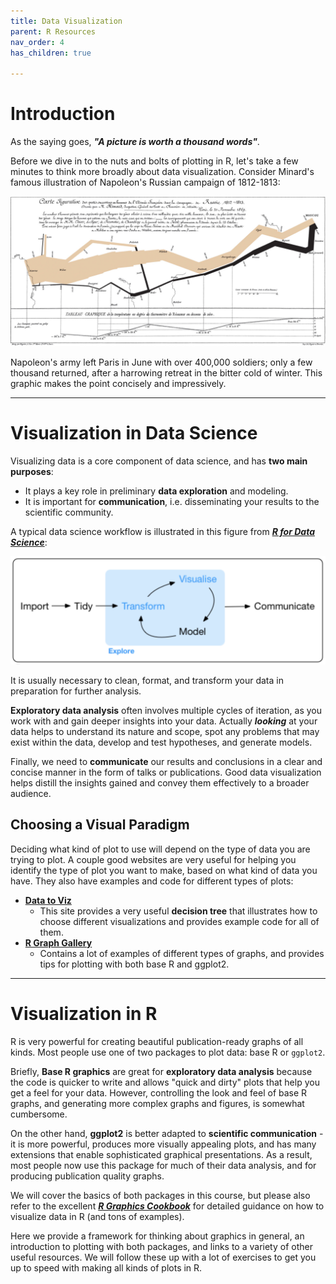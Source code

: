 ```yaml
---
title: Data Visualization
parent: R Resources
nav_order: 4
has_children: true

---
```


# Introduction

As the saying goes, ***"A picture is worth a thousand words"***.

Before we dive in to the nuts and bolts of plotting in R, let's take a few minutes to think more broadly about data visualization. Consider Minard's famous illustration of Napoleon's Russian campaign of 1812-1813:

![](Images/Minard_Napoleon_1812.jpg)

Napoleon's army left Paris in June with over 400,000 soldiers; only a few thousand returned, after a harrowing retreat in the bitter cold of winter. This graphic makes the point concisely and impressively.

---

# Visualization in Data Science

Visualizing data is a core component of data science, and has **two main purposes**:

+ It plays a key role in preliminary **data exploration** and modeling.
+ It is important for **communication**, i.e. disseminating your results to the scientific community.

A typical data science workflow is illustrated in this figure from [***R for Data Science***](https://r4ds.had.co.nz/explore-intro.html):

![](Images/data_viz_cycle.png)

It is usually necessary to clean, format, and transform your data in preparation for further analysis.

**Exploratory data analysis** often involves multiple cycles of iteration, as you work with and gain deeper insights into your data. Actually ***looking*** at your data helps to understand its nature and scope, spot any problems that may exist within the data, develop and test hypotheses, and generate models.

Finally, we need to **communicate** our results and conclusions in a clear and concise manner in the form of talks or publications. Good data visualization helps distill the insights gained and convey them effectively to a broader audience.


## Choosing a Visual Paradigm

Deciding what kind of plot to use will depend on the type of data you are trying to plot. A couple good websites are very useful for helping you identify the type of plot you want to make, based on what kind of data you have. They also have examples and code for different types of plots:

+ [**Data to Viz**](https://www.data-to-viz.com/)
  + This site provides a very useful **decision tree** that illustrates how to choose different visualizations and provides example code for all of them.
+ [**R Graph Gallery**](https://www.r-graph-gallery.com/index.html)
  + Contains a lot of examples of different types of graphs, and provides tips for plotting with both base R and ggplot2.

---

# Visualization in R

R is very powerful for creating beautiful publication-ready graphs of all kinds. Most people use one of two packages to plot data: base R or `ggplot2`.

Briefly, **Base R graphics** are great for **exploratory data analysis** because the code is quicker to write and allows "quick and dirty" plots that help you get a feel for your data. However, controlling the look and feel of base R graphs, and generating more complex graphs and figures, is somewhat cumbersome.

On the other hand, **ggplot2** is better adapted to **scientific communication** - it is more powerful, produces more visually appealing plots, and has many extensions that enable sophisticated graphical presentations. As a result, most people now use this package for much of their data analysis, and for producing publication quality graphs.

We will cover the basics of both packages in this course, but please also refer to the excellent [***R Graphics Cookbook***](https://r-graphics.org/index.html) for detailed guidance on how to visualize data in R (and tons of examples).

Here we provide a framework for thinking about graphics in general, an introduction to plotting with both packages, and links to a variety of other useful resources. We will follow these up with a lot of exercises to get you up to speed with making all kinds of plots in R.
